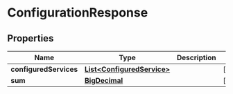 
# ConfigurationResponse

## Properties
Name | Type | Description | Notes
------------ | ------------- | ------------- | -------------
**configuredServices** | [**List&lt;ConfiguredService&gt;**](ConfiguredService.md) |  |  [optional]
**sum** | [**BigDecimal**](BigDecimal.md) |  |  [optional]



